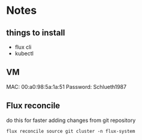 # Notes

## things to install

- flux cli
- kubectl

## VM

MAC: 00:a0:98:5a:1a:51
Password: Schlueth1987

## Flux reconcile

do this for faster adding changes from git repository

``` console
flux reconcile source git cluster -n flux-system
```
